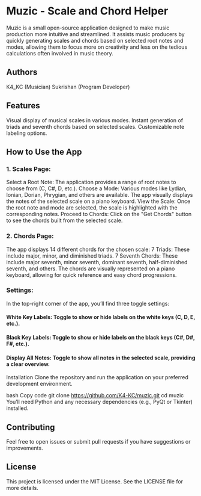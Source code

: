 # Muzic - Scale and Chord Helper
Muzic is a small open-source application designed to make music production more intuitive and streamlined. It assists music producers by quickly generating scales and chords based on selected root notes and modes, allowing them to focus more on creativity and less on the tedious calculations often involved in music theory.

## Authors
K4_KC (Musician)
Sukrishan (Program Developer)
## Features
Visual display of musical scales in various modes.
Instant generation of triads and seventh chords based on selected scales.
Customizable note labeling options.
## How to Use the App
### 1. Scales Page:
Select a Root Note: The application provides a range of root notes to choose from (C, C#, D, etc.).
Choose a Mode: Various modes like Lydian, Ionian, Dorian, Phrygian, and others are available. The app visually displays the notes of the selected scale on a piano keyboard.
View the Scale: Once the root note and mode are selected, the scale is highlighted with the corresponding notes.
Proceed to Chords: Click on the "Get Chords" button to see the chords built from the selected scale.
### 2. Chords Page:
The app displays 14 different chords for the chosen scale:
7 Triads: These include major, minor, and diminished triads.
7 Seventh Chords: These include major seventh, minor seventh, dominant seventh, half-diminished seventh, and others.
The chords are visually represented on a piano keyboard, allowing for quick reference and easy chord progressions.
### Settings:
In the top-right corner of the app, you’ll find three toggle settings:

#### White Key Labels: Toggle to show or hide labels on the white keys (C, D, E, etc.).
#### Black Key Labels: Toggle to show or hide labels on the black keys (C#, D#, F#, etc.).
#### Display All Notes: Toggle to show all notes in the selected scale, providing a clear overview.
Installation
Clone the repository and run the application on your preferred development environment.

bash
Copy code
git clone https://github.com/K4-KC/muzic.git
cd muzic
You’ll need Python and any necessary dependencies (e.g., PyQt or Tkinter) installed.

## Contributing
Feel free to open issues or submit pull requests if you have suggestions or improvements.

## License
This project is licensed under the MIT License. See the LICENSE file for more details.

